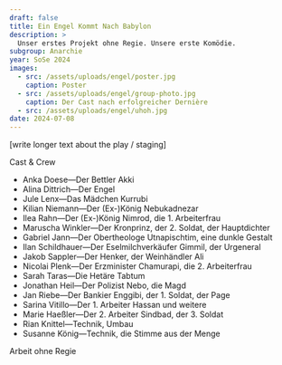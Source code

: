 ```yaml
---
draft: false
title: Ein Engel Kommt Nach Babylon
description: >
  Unser erstes Projekt ohne Regie. Unsere erste Komödie.
subgroup: Anarchie
year: SoSe 2024
images:
  - src: /assets/uploads/engel/poster.jpg
    caption: Poster
  - src: /assets/uploads/engel/group-photo.jpg
    caption: Der Cast nach erfolgreicher Dernière
  - src: /assets/uploads/engel/uhoh.jpg
date: 2024-07-08
---
```

[write longer text about the play / staging]

<div>Cast & Crew</div>

<div>
<ul>
  <li>Anka Doese—Der Bettler Akki</li>
  <li>Alina Dittrich—Der Engel</li>
  <li>Jule Lenx—Das Mädchen Kurrubi</li>
  <li>Kilian Niemann—Der (Ex-)König Nebukadnezar</li>
  <li>Ilea Rahn—Der (Ex-)König Nimrod, die 1. Arbeiterfrau</li>
  <li>Maruscha Winkler—Der Kronprinz, der 2. Soldat, der Hauptdichter</li>
  <li>Gabriel Jann—Der Obertheologe Utnapischtim, eine dunkle Gestalt</li>
  <li>Ilan Schildhauer—Der Eselmilchverkäufer Gimmil, der Urgeneral</li>
  <li>Jakob Sappler—Der Henker, der Weinhändler Ali</li>
  <li>Nicolai Plenk—Der Erzminister Chamurapi, die 2. Arbeiterfrau</li>
  <li>Sarah Taras—Die Hetäre Tabtum</li>
  <li>Jonathan Heil—Der Polizist Nebo, die Magd</li>
  <li>Jan Riebe—Der Bankier Enggibi, der 1. Soldat, der Page</li>
  <li>Sarina Vitillo—Der 1. Arbeiter Hassan und weitere</li>
  <li>Marie Haeßler—Der 2. Arbeiter Sindbad, der 3. Soldat</li>
  <li>Rian Knittel—Technik, Umbau</li>
  <li>Susanne König—Technik, die Stimme aus der Menge</li>
</ul>
</div>

<div>Arbeit ohne Regie</div>

<div>
</div>